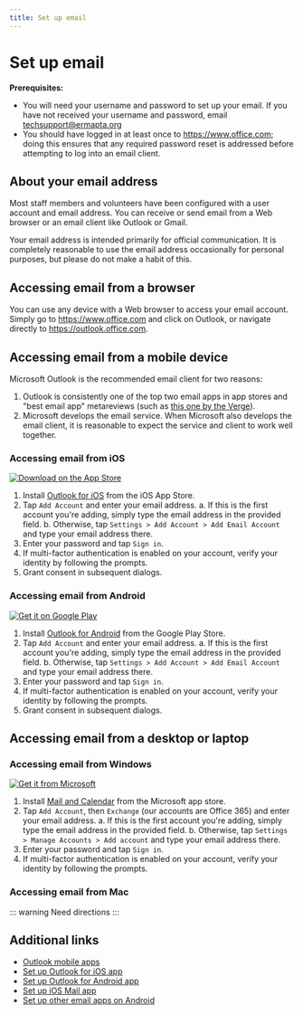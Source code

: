 ```yaml
---
title: Set up email
---
```


# Set up email

**Prerequisites:**

- You will need your username and password to set up your email. If you have not received your username and password, email [techsupport@ermapta.org](mailto:techsupport@ermapta.org?subject=Credentials%20needed)
- You should have logged in at least once to <https://www.office.com>; doing this ensures that any required password reset is addressed before attempting to log into an email client.

## About your email address

Most staff members and volunteers have been configured with a user account and email address. You can receive or send email from a Web browser or an email client like Outlook or Gmail.

Your email address is intended primarily for official communication. It is completely reasonable to use the email address occasionally for personal purposes, but please do not make a habit of this.

## Accessing email from a browser

You can use any device with a Web browser to access your email account. Simply go to <https://www.office.com> and click on Outlook, or navigate directly to <https://outlook.office.com>.

## Accessing email from a mobile device

Microsoft Outlook is the recommended email client for two reasons:

1. Outlook is consistently one of the top two email apps in app stores and "best email app" metareviews (such as [this one by the Verge](https://www.theverge.com/2018/9/28/17911432/best-email-app-ios-android)).
2. Microsoft develops the email service. When Microsoft also develops the email client, it is reasonable to expect the service and client to work well together.

### Accessing email from iOS

[![Download on the App Store](https://ol.azureedge.net/eas/p2/m2/outlook-sms/localized/en-US/apple_store_badge.png)](https://go.microsoft.com/fwlink/p/?LinkId=733936)

1. Install [Outlook for iOS](https://go.microsoft.com/fwlink/p/?LinkId=733936) from the iOS App Store.
2. Tap `Add Account` and enter your email address.
   a. If this is the first account you're adding, simply type the email address in the provided field.
   b. Otherwise, tap `Settings > Add Account > Add Email Account` and type your email address there.
3. Enter your password and tap `Sign in`.
4. If multi-factor authentication is enabled on your account, verify your identity by following the prompts.
5. Grant consent in subsequent dialogs.

### Accessing email from Android

[![Get it on Google Play](https://ol.azureedge.net/eas/p2/m2/outlook-sms/localized/en-US/google-play-badge.png)](https://go.microsoft.com/fwlink/p/?LinkID=733934)

1. Install [Outlook for Android](https://go.microsoft.com/fwlink/p/?LinkID=733934) from the Google Play Store.
2. Tap `Add Account` and enter your email address.
   a. If this is the first account you're adding, simply type the email address in the provided field.
   b. Otherwise, tap `Settings > Add Account > Add Email Account` and type your email address there.
3. Enter your password and tap `Sign in`.
4. If multi-factor authentication is enabled on your account, verify your identity by following the prompts.
5. Grant consent in subsequent dialogs.

## Accessing email from a desktop or laptop

### Accessing email from Windows

[![Get it from Microsoft](https://assets.windowsphone.com/85864462-9c82-451e-9355-a3d5f874397a/English_get-it-from-MS_InvariantCulture_Default.png)](https://www.microsoft.com/store/apps/9wzdncrfhvqm?cid=storebadge&ocid=badge)

1. Install [Mail and Calendar](https://www.microsoft.com/store/apps/9wzdncrfhvqm?cid=storebadge&ocid=badge) from the Microsoft app store.
2. Tap `Add Account`, then `Exchange` (our accounts are Office 365) and enter your email address.
   a. If this is the first account you're adding, simply type the email address in the provided field.
   b. Otherwise, tap `Settings > Manage Accounts > Add account` and type your email address there.
3. Enter your password and tap `Sign in`.
4. If multi-factor authentication is enabled on your account, verify your identity by following the prompts.

### Accessing email from Mac

::: warning
Need directions
:::

## Additional links

- [Outlook mobile apps](https://products.office.com/en-us/outlook-mobile-for-android-and-ios)
- [Set up Outlook for iOS app](https://support.office.com/en-us/article/set-up-email-in-outlook-for-ios-mobile-app-b2de2161-cc1d-49ef-9ef9-81acd1c8e234)
- [Set up Outlook for Android app](https://support.office.com/en-us/article/set-up-email-in-the-outlook-for-android-app-886db551-8dfa-4fd5-b835-f8e532091872?ui=en-US&rs=en-US&ad=US)
- [Set up iOS Mail app](https://support.office.com/en-us/article/set-up-email-using-the-ios-mail-app-7e5b180f-bc8f-45cc-8da1-5cefc1e633d1?ui=en-US&rs=en-US&ad=US)
- [Set up other email apps on Android](https://support.office.com/en-us/article/set-up-email-in-android-email-app-71147974-7aca-491b-978a-ab15e360434c?ui=en-US&rs=en-US&ad=US)
